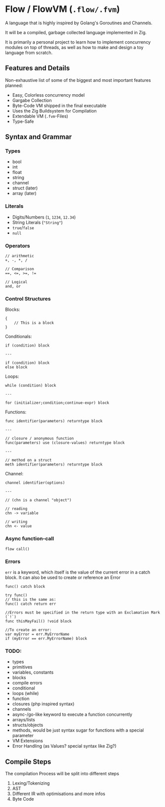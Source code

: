 # Flow / FlowVM (`.flow/.fvm`)

A language that is highly inspired by Golang's Goroutines and Channels.

It will be a compiled, garbage collected language implemented in Zig. 

It is primarily a personal project to learn how to implement concurrency modules on top of threads,
as well as how to make and design a toy language from scratch.

## Features and Details

Non-exhaustive list of some of the biggest and most important features planned:

- Easy, Colorless concurrency model
- Gargabe Collection
- Byte-Code VM shipped in the final executable
- Uses the Zig Buildsystem for Compilation
- Extendable VM (`.fvm`-Files)
- Type-Safe

## Syntax and Grammar

### Types

- bool
- int
- float
- string
- channel
- struct (later)
- array (later)

### Literals

- Digits/Numbers (`1`, `1234`, `12.34`)
- String Literals (`"String"`) 
- `true`/`false`
- `null`

### Operators

```
// arithmetic
+, -, *, /

// Comparison
==, <=, >=, != 

// Logical
and, or
```

### Control Structures

Blocks:
```
{
    // This is a block
}
```

Conditionals:
```
if (condition) block

---

if (condition) block
else block
```

Loops:

```
while (condition) block

---

for (initializer;condition;continue-expr) block
```

Functions:

```
func identifier(parameters) returntype block

---

// closure / anonymous function
func(parameters) use (closure-values) returntype block

---

// method on a struct
meth identifier(parameters) returntype block
```

Channel:

```
channel identifier(options)

--- 

// (chn is a channel "object")

// reading
chn -> variable

// writing
chn <- value
```

### Async function-call

```
flow call()
```

### Errors

`err` is a keyword, which itself is the value of the current error in a catch block. It can also be
used to create or reference an Error

```
func() catch block

try func()
// this is the same as:
func() catch return err

//Errors must be specified in the return type with an Exclamation Mark (`!`)
func thisMayFail() !void block

//To create an error:
var myError = err.MyErrorName
if (myError == err.MyErrorName) block
```


### TODO:

- types
- primitives
- variables, constants
- blocks
- compile errors
- conditional
- loops (while)
- function
- closures (php inspired syntax)
- channels
- async-/go-like keyword to execute a function concurrently
- arrays/lists
- structs/objects
- methods, would be just syntax sugar for functions with a special parameter
- VM Extensions
- Error Handling (as Values? special syntax like Zig?)

## Compile Steps

The compilation Process will be split into different steps

1. Lexing/Tokenizing
2. AST
3. Different IR with optimisations and more infos
4. Byte Code

